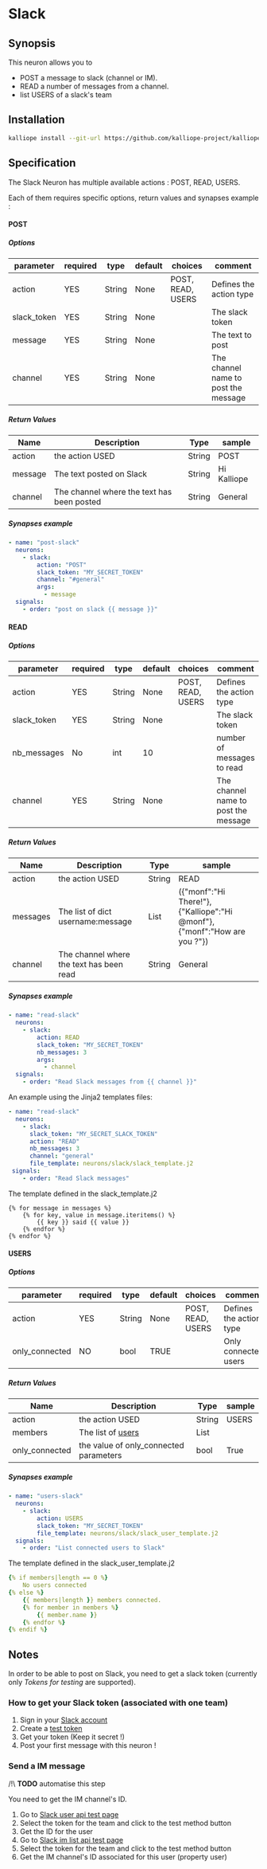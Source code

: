 # Slack

## Synopsis

This neuron allows you to 
- POST a message to slack (channel or IM).
- READ a number of messages from a channel.
- list USERS of a slack's team 

## Installation
```bash
kalliope install --git-url https://github.com/kalliope-project/kalliope_neuron_slack.git
```

## Specification

The Slack Neuron has multiple available actions : POST, READ, USERS.

Each of them requires specific options, return values and synapses example : 

#### POST 
##### Options


| parameter   | required | type   | default | choices           | comment                              |
|-------------|----------|--------|---------|-------------------|--------------------------------------|
| action      | YES      | String | None    | POST, READ, USERS | Defines the action type              |
| slack_token | YES      | String | None    |                   | The slack token                      |
| message     | YES      | String | None    |                   | The text to post                     |
| channel     | YES      | String | None    |                   | The channel name to post the message |


##### Return Values

| Name    | Description                                | Type   | sample      |
|---------|--------------------------------------------|--------|-------------|
| action  | the action USED                            | String | POST        |
| message | The text posted on Slack                   | String | Hi Kalliope |
| channel | The channel where the text has been posted | String | General     |

##### Synapses example

``` yml
- name: "post-slack"
  neurons:
    - slack:
        action: "POST"
        slack_token: "MY_SECRET_TOKEN"
        channel: "#general"
        args:
          - message
  signals:
    - order: "post on slack {{ message }}"
```


#### READ
##### Options


| parameter   | required | type   | default | choices           | comment                              |
|-------------|----------|--------|---------|-------------------|--------------------------------------|
| action      | YES      | String | None    | POST, READ, USERS | Defines the action type              |
| slack_token | YES      | String | None    |                   | The slack token                      |
| nb_messages | No       | int    | 10      |                   | number of messages to read           |
| channel     | YES      | String | None    |                   | The channel name to post the message |


##### Return Values

| Name     | Description                                | Type   | sample                                                                    |
|----------|--------------------------------------------|--------|---------------------------------------------------------------------------|
| action   | the action USED                            | String | READ                                                                      |
| messages | The list of dict username:message          | List   | ({"monf":"Hi There!"}, {"Kalliope":"Hi @monf"}, {"monf":"How are you ?"}) |
| channel  | The channel where the text has been read   | String | General                                                                   |

##### Synapses example

``` yml
- name: "read-slack"
  neurons:
    - slack:
        action: READ
        slack_token: "MY_SECRET_TOKEN"
        nb_messages: 3
        args:
          - channel
  signals:
    - order: "Read Slack messages from {{ channel }}"
```

An example using the Jinja2 templates files:
``` yml
- name: "read-slack"
  neurons:
    - slack:
      slack_token: "MY_SECRET_SLACK_TOKEN"
      action: "READ"
      nb_messages: 3
      channel: "general"
      file_template: neurons/slack/slack_template.j2
 signals:
    - order: "Read Slack messages"
```

The template defined in the slack_template.j2
```jinja2
{% for message in messages %}
    {% for key, value in message.iteritems() %}
        {{ key }} said {{ value }}
    {% endfor %}
{% endfor %}

```

#### USERS
##### Options

| parameter      | required | type   | default | choices           | comment                              |
|----------------|----------|--------|---------|-------------------|--------------------------------------|
| action         | YES      | String | None    | POST, READ, USERS | Defines the action type              |
| only_connected | NO       | bool   | TRUE    |                   | Only connected users                 |


##### Return Values

| Name           | Description                                           | Type   | sample                   |
|----------------|-------------------------------------------------------|--------|--------------------------|
| action         | the action USED                                       | String | USERS                    |
| members        | The list of [users](https://api.slack.com/types/user) | List   |                          |
| only_connected | the value of only_connected parameters                | bool   | True                     |

##### Synapses example

``` yml
- name: "users-slack"
  neurons:
    - slack:
        action: USERS
        slack_token: "MY_SECRET_TOKEN"
        file_template: neurons/slack/slack_user_template.j2
  signals:
    - order: "List connected users to Slack"
```

The template defined in the slack_user_template.j2
``` yml
{% if members|length == 0 %}
    No users connected
{% else %}
    {{ members|length }} members connected.
    {% for member in members %}
        {{ member.name }}
    {% endfor %}
{% endif %}
```

##### 

## Notes

In order to be able to post on Slack, you need to get a slack token (currently only *Tokens for testing* are supported). 

### How to get your Slack token (associated with one team)

1. Sign in your [Slack account](https://slack.com/signin)
2. Create a [test token](https://api.slack.com/docs/oauth-test-tokens)
6. Get your token (Keep it secret !)
7. Post your first message with this neuron !

### Send a IM message
/!\ __TODO__ automatise this step 

You need to get the IM channel's ID.

 1. Go to [Slack user api test page](https://api.slack.com/methods/users.list/test) 
 2. Select the token for the team and click to the test method button
 3. Get the ID for the user  
 4. Go to [Slack im list api test page](https://api.slack.com/methods/im.list/test) 
 5. Select the token for the team and click to the test method button
 6. Get the IM channel's ID associated for this user (property user)
